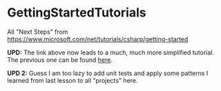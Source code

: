 # GettingStartedTutorials
All "Next Steps" from https://www.microsoft.com/net/tutorials/csharp/getting-started

**UPD:** The link above now leads to a much, much more simplified tutorial. The previous one can be found [here](https://web.archive.org/web/20171025002945/http://www.microsoft.com/net/tutorials/csharp/getting-started).

**UPD 2:** Guess I am too lazy to add unit tests and apply some patterns I learned from last lesson to all "projects" here.
